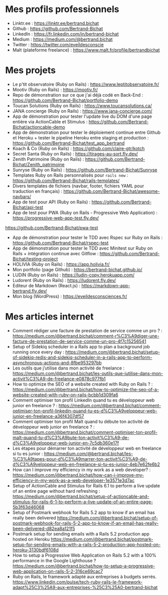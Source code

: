 # Mes profils professionnels

* Linktr.ee : https://linktr.ee/bertrand.bichat
* Github : https://github.com/Bertrand-Bichat
* LinkedIn : https://fr.linkedin.com/in/bertrand-bichat
* Medium : https://medium.com/@bertrand.bichat
* Twitter : https://twitter.com/eveildesconscie
* Malt (plateforme freelance) : https://www.malt.fr/profile/bertrandbichat

# Mes projets

* Le p'tit observatoire (Ruby on Rails) : https://www.leptitobservatoire.fr/
* Mootiv (Ruby on Rails) : https://mootiv.fr/
* Repo de démonstration sur ce que j'ai déjà codé en Back-End : https://github.com/Bertrand-Bichat/portfolio-demo
* Toucan Solutions (Ruby on Rails) : https://www.toucansolutions.ca/
* JANA concierge (Ruby on Rails) : https://www.jana-concierge.com/
* App de démonstration pour tester l'update live du DOM d'une page entière via ActionCable et Stimulus : https://github.com/Bertrand-Bichat/actioncable-demo
* App de démonstration pour tester le déploiement continue entre Github et Heroku + tester le pipeline Heroku entre staging et production : https://github.com/Bertrand-Bichat/test_app_bertrand
* Koach & Co (Ruby on Rails) : https://github.com/claire-gtr/kotch
* Secret Santa (Ruby on Rails) : https://tirages-au-sort.fly.dev/
* Zenith Patrimoine (Ruby on Rails) : https://github.com/Bertrand-Bichat/Zenith_patrimoine
* Sunryse (Ruby on Rails) : https://github.com/Bertrand-Bichat/Sunryse
* Templates Ruby on Rails personnalisés pour `rails new` : https://github.com/Bertrand-Bichat/rails-templates/
* Divers templates de fichiers (navbar, footer, fichiers YAML pour traduction en français) : https://github.com/Bertrand-Bichat/awesome-navbars/
* App de test pour API (Ruby on Rails) : https://github.com/Bertrand-Bichat/api-test
* App de test pour PWA (Ruby on Rails - Progressive Web Application) : https://progressive-web-app-test.fly.dev/

https://github.com/Bertrand-Bichat/pwa-test

* App de démonstration pour tester le TDD avec Rspec sur Ruby on Rails : https://github.com/Bertrand-Bichat/rspec-test
* App de démonstration pour tester le TDD avec Minitest sur Ruby on Rails + intégration continue avec Gitflow : https://github.com/Bertrand-Bichat/testing-project
* HOLIVIA (Ruby on Rails) : https://app.holivia.fr/
* Mon portfolio (page Github) : https://bertrand-bichat.github.io/
* LUDIN (Ruby on Rails) : https://ludin-copy.herokuapp.com/
* Ludorent (Ruby on Rails) : https://ludorent.fly.dev/
* Editeur de Markdown (React.js) : https://markdown-app-bertrand.fly.dev/
* Mon blog (WordPress) : https://eveildesconsciences.fr/

# Mes articles internet

* Comment rédiger une facture de prestation de service comme un pro ? : https://medium.com/@bertrand.bichat/comment-r%C3%A9diger-une-facture-de-prestation-de-service-comme-un-pro-4f7c15256541
* Setup of Sidekiq scheduler in a Rails app to plan a background job running once every day : https://medium.com/@bertrand.bichat/setup-of-sidekiq-redis-and-sidekiq-scheduler-in-a-rails-app-to-perform-asynchronous-actions-and-8fbe953297bb
* Les outils que j’utilise dans mon activité de freelance : https://medium.com/@bertrand.bichat/les-outils-que-jutilise-dans-mon-activit%C3%A9-de-freelance-e0878c977fb1
* How to optimize the SEO of a website created with Ruby on Rails ? : https://medium.com/@bertrand.bichat/how-to-optimize-the-seo-of-a-website-created-with-ruby-on-rails-bcbb1d309fa6
* Comment optimiser ton profil LinkedIn quand tu es développeur web junior en freelance ? : https://medium.com/@bertrand.bichat/comment-optimiser-ton-profil-linkedin-quand-tu-es-d%C3%A9veloppeur-web-junior-en-freelance-a36f4307df57
* Comment optimiser ton profil Malt quand tu débute ton activité de développeur web junior en freelance ? : https://medium.com/@bertrand.bichat/comment-optimiser-ton-profil-malt-quand-tu-d%C3%A9bute-ton-activit%C3%A9-de-d%C3%A9veloppeur-web-junior-en-7c5db360e17f
* Les étapes pour démarrer ton activité de développeur web en freelance si tu es junior : https://medium.com/@bertrand.bichat/les-%C3%A9tapes-pour-d%C3%A9marrer-ton-activit%C3%A9-de-d%C3%A9veloppeur-web-en-freelance-si-tu-es-junior-4eb7e62fe6b2
* How can I improve my efficiency in my work as a web developer? : https://medium.com/@bertrand.bichat/how-can-i-improve-my-efficiency-in-my-work-as-a-web-developer-1e3571e3d7ac
* Setup of ActionCable and Stimulus for Rails 6.1 to perform a live update of an entire page without hard refreshing : https://medium.com/@bertrand.bichat/setup-of-actioncable-and-stimulus-for-rails-6-1-to-perform-a-live-update-of-an-entire-page-5b3f63d46068
* Setup of Postmark webhook for Rails 5.2 app to know if an email has really been delivered https://medium.com/@bertrand.bichat/setup-of-postmark-webhook-for-rails-5-2-app-to-know-if-an-email-has-really-been-delivered-d82ea8a121f5
* Postmark setup for sending emails with a Rails 5.2 production app hosted on Heroku https://medium.com/@bertrand.bichat/postmark-setup-for-sending-emails-with-a-rails-5-2-production-app-hosted-on-heroku-3130bdf6108d
* How to setup a Progressive Web Application on Rails 5.2 with a 100% performance in the Google Lighthouse ? https://medium.com/@bertrand.bichat/how-to-setup-a-progressive-web-application-on-rails-5-2-316ce69cac7
* Ruby on Rails, le framework adapté aux entreprises à budgets serrés. https://www.linkedin.com/pulse/tech-ruby-rails-le-framework-adapt%25C3%25A9-aux-entreprises-%25C3%25A0-bertrand-bichat
